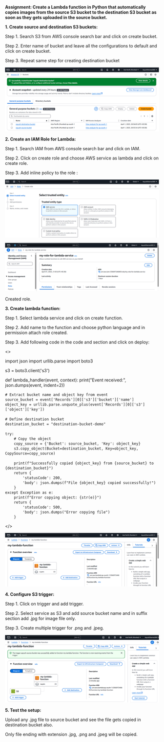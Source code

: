 **Assignment: Create a Lambda function in Python that automatically copies images from the source  S3 bucket to the destination S3 bucket as soon as they gets uploaded in the source bucket.**

**1. Create source and destination S3 buckets:**

Step 1. Search S3 from AWS console search bar and click on create bucket.

Step 2. Enter name of bucket and leave all the configurations to default and click on create bucket.

Step 3. Repeat same step for creating destination bucket 

![alt text](../Week-4.images/day-2.1(buckets).png)

**2. Create an IAM Role for Lambda:**

Step 1. Search IAM from AWS console search bar and click on IAM.

Step 2. Click on create role and choose AWS service as lambda and click on create role.

Step 3. Add inline policy to the role :

![alt text](../Week-4.images/day-2.1(roles).png)

![alt text](../Week-4.images/day-2.2(role-created).png)

Created role.
 

**3. Create lambda function:**

Step 1. Select lambda service and click on create function.

Step 2. Add name to the function and choose python language and in permission attach role created.

Step 3. Add following code in the code and section and click on deploy:

<>

import json
import urllib.parse
import boto3

s3 = boto3.client('s3')

def lambda_handler(event, context):
    print("Event received:", json.dumps(event, indent=2))

    # Extract bucket name and object key from event
    source_bucket = event['Records'][0]['s3']['bucket']['name']
    object_key = urllib.parse.unquote_plus(event['Records'][0]['s3']['object']['key'])

    # Define destination bucket
    destination_bucket = "destination-bucket-demo"

    try:
        # Copy the object
        copy_source = {'Bucket': source_bucket, 'Key': object_key}
        s3.copy_object(Bucket=destination_bucket, Key=object_key, CopySource=copy_source)

        print(f"Successfully copied {object_key} from {source_bucket} to {destination_bucket}")
        return {
            'statusCode': 200,
            'body': json.dumps(f"File {object_key} copied successfully!")
        }
    except Exception as e:
        print(f"Error copying object: {str(e)}")
        return {
            'statusCode': 500,
            'body': json.dumps("Error copying file")
        }

</>

![alt text](../Week-4.images/day-2.3(lambda%20function).png)

**4. Configure S3 trigger:**

Step 1. Click on trigger and add trigger.

Step 2. Select service as S3 and add source bucket name and in suffix section add .jpg for image file only.

Step 3. Create multiple trigger for .png and .jpeg.

![alt text](../Week-4.images/day-2(added%20trigger).png)

**5. Test the setup:**

Upload any .jpg file to source bucket and see the file gets copied in destination bucket also.

Only file ending with extension .jpg, .png and .jpeg will be copied.
 
